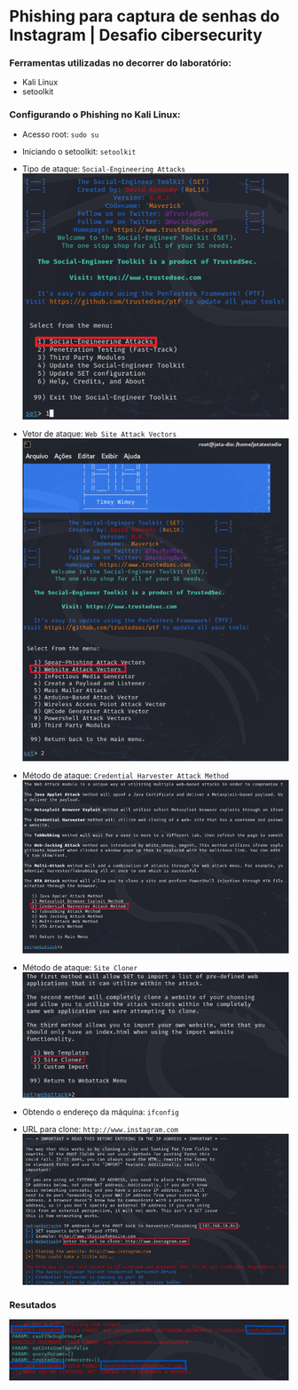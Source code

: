 # Phishing para captura de senhas do Instagram | Desafio cibersecurity

### Ferramentas utilizadas no decorrer do laboratório:

- Kali Linux
- setoolkit

### Configurando o Phishing no Kali Linux:

- Acesso root: ``` sudo su ```
- Iniciando o setoolkit: ``` setoolkit ```
- Tipo de ataque: ``` Social-Engineering Attacks ```
![image](./pontodepartida.png)

- Vetor de ataque: ``` Web Site Attack Vectors ```
![image](./parte1.png)

- Método de ataque: ```Credential Harvester Attack Method ```
![image](./parte2.png)


- Método de ataque: ``` Site Cloner ```
![image](./parte3.png)

- Obtendo o endereço da máquina: ``` ifconfig ```
- URL para clone: ```http://www.instagram.com```
![image](./parte4.png)


### Resutados

![Alt text](./resultado.png "Optional title")
